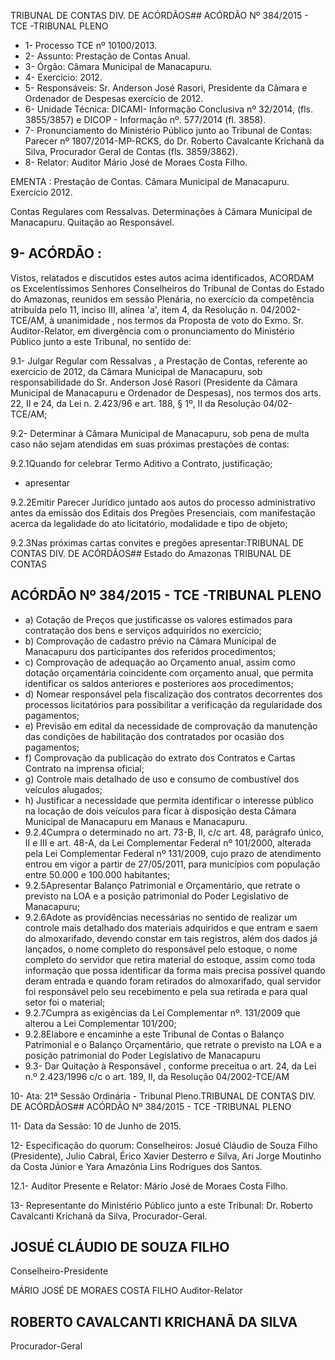 TRIBUNAL DE CONTAS DIV. DE ACÓRDÃOS## ACÓRDÃO Nº 384/2015 - TCE -TRIBUNAL PLENO

- 1- Processo TCE nº 10100/2013.
- 2- Assunto: Prestação de Contas Anual.
- 3- Órgão: Câmara Municipal de Manacapuru.
- 4- Exercício: 2012.
- 5-  Responsáveis: Sr.  Anderson  José  Rasori,  Presidente  da  Câmara  e  Ordenador  de Despesas exercício de 2012.
- 6- Unidade Técnica: DICAMI- Informação Conclusiva nº 32/2014, (fls. 3855/3857) e DICOP - Informação nº. 577/2014 (fl. 3858).
- 7-  Pronunciamento  do Ministério Público  junto  ao Tribunal  de Contas: Parecer  nº 1807/2014-MP-RCKS, do Dr. Roberto Cavalcante Krichanã da Silva, Procurador Geral de Contas (fls. 3859/3862).
- 8- Relator: Auditor Mário José de Moraes Costa Filho.

EMENTA : Prestação de Contas. Câmara Municipal de Manacapuru. Exercício 2012.

Contas Regulares com Ressalvas. Determinações à Câmara Municipal de Manacapuru. Quitação ao Responsável.

## 9- ACÓRDÃO :

Vistos, relatados e discutidos estes autos acima identificados, ACORDAM os Excelentíssimos Senhores Conselheiros do Tribunal de Contas do Estado do Amazonas, reunidos em sessão Plenária, no exercício  da competência atribuída pelo 11,  inciso III, alínea  'a',  item  4,  da  Resolução  n.  04/2002-TCE/AM, à  unanimidade ,  nos  termos  da Proposta de voto do Exmo. Sr. Auditor-Relator, em divergência com o pronunciamento do Ministério Público junto a este Tribunal, no sentido de:

9.1-  Julgar  Regular  com  Ressalvas ,  a  Prestação  de  Contas,  referente  ao exercício  de  2012,  da  Câmara  Municipal  de  Manacapuru,  sob  responsabilidade  do  Sr. Anderson José Rasori (Presidente da Câmara Municipal de Manacapuru e Ordenador de Despesas),  nos  termos  dos  arts.  22,  II  e  24,  da  Lei  n.  2.423/96  e  art.  188,  §  1º,  II  da Resolução 04/02-TCE/AM;

9.2- Determinar à Câmara Municipal de Manacapuru, sob pena de multa caso não sejam atendidas em suas próximas prestações de contas:

9.2.1Quando for celebrar Termo Aditivo a Contrato, justificação;

- apresentar

9.2.2Emitir Parecer Jurídico juntado aos autos do processo administrativo antes  da  emissão  dos  Editais  dos  Pregões  Presenciais,  com manifestação  acerca  da legalidade do ato licitatório, modalidade e tipo de objeto;

9.2.3Nas próximas cartas convites e pregões apresentar:TRIBUNAL DE CONTAS DIV. DE ACÓRDÃOS## Estado do Amazonas TRIBUNAL DE CONTAS

## ACÓRDÃO Nº 384/2015 - TCE -TRIBUNAL PLENO

- a) Cotação  de  Preços  que  justificasse  os  valores  estimados  para contratação dos bens e serviços adquiridos no exercício;
- b) Comprovação de cadastro prévio na Câmara Municipal de Manacapuru dos participantes dos referidos procedimentos;
- c) Comprovação  de  adequação  ao  Orçamento  anual,  assim  como dotação orçamentária coincidente com orçamento anual, que permita identificar os saldos anteriores e posteriores aos procedimentos;
- d) Nomear responsável pela fiscalização dos contratos decorrentes dos processos licitatórios para possibilitar a verificação da regularidade dos pagamentos;
- e) Previsão em edital da necessidade de comprovação da manutenção das condições de habilitação dos contratados por ocasião dos pagamentos;
- f) Comprovação  da  publicação  do  extrato  dos  Contratos  e  Cartas Contrato na imprensa oficial;
- g) Controle  mais  detalhado  de  uso  e  consumo  de  combustível  dos veículos alugados;
- h) Justificar a necessidade que permita identificar o interesse público na locação de dois veículos para ficar à disposição desta Câmara Municipal de Manacapuru em Manaus e Manacapuru.
- 9.2.4Cumpra o determinado no art. 73-B, II, c/c art. 48, parágrafo único, II e III e art. 48-A, da Lei Complementar  Federal  nº  101/2000,  alterada  pela  Lei Complementar Federal nº 131/2009, cujo prazo de atendimento entrou em vigor a partir de 27/05/2011, para municípios com população entre 50.000 e 100.000 habitantes;
- 9.2.5Apresentar  Balanço  Patrimonial  e  Orçamentário,  que  retrate  o previsto na LOA e a posição patrimonial do Poder Legislativo de Manacapuru;
- 9.2.6Adote as providências necessárias no sentido de realizar um controle mais detalhado dos materiais adquiridos e que entram e saem do almoxarifado, devendo constar em tais registros, além dos dados já lançados, o nome completo do responsável pelo estoque, o nome completo do servidor que retira material do estoque, assim como toda  informação  que  possa  identificar  da  forma  mais  precisa  possível  quando  deram entrada e quando foram retirados do almoxarifado, qual servidor foi responsável pelo seu recebimento e pela sua retirada e para qual setor foi o material;
- 9.2.7Cumpra  as  exigências  da  Lei  Complementar  nº.  131/2009  que alterou a Lei Complementar 101/200;
- 9.2.8Elabore  e encaminhe  a  este  Tribunal  de  Contas  o  Balanço Patrimonial  e  o  Balanço  Orçamentário,  que  retrate  o  previsto  na  LOA  e  a  posição patrimonial do Poder Legislativo de Manacapuru
- 9.3- Dar Quitação à Responsável , conforme preceitua o art. 24, da  Lei n.º 2.423/1996 c/c o art. 189, II, da Resolução 04/2002-TCE/AM

10- Ata: 21ª Sessão Ordinária - Tribunal Pleno.TRIBUNAL DE CONTAS DIV. DE ACÓRDÃOS## ACÓRDÃO Nº 384/2015 - TCE -TRIBUNAL PLENO

11- Data da Sessão: 10 de Junho de 2015.

12- Especificação do quorum: Conselheiros: Josué Cláudio de Souza Filho (Presidente),  Julio  Cabral,  Érico  Xavier  Desterro  e  Silva,  Ari  Jorge  Moutinho  da  Costa Júnior e Yara Amazônia Lins Rodrigues dos Santos.

12.1- Auditor Presente e Relator: Mário José de Moraes Costa Filho.

13- Representante do Ministério Público junto a este Tribunal: Dr. Roberto Cavalcanti Krichanã da Silva, Procurador-Geral.

## JOSUÉ CLÁUDIO DE SOUZA FILHO

Conselheiro-Presidente

MÁRIO JOSÉ DE MORAES COSTA FILHO Auditor-Relator

## ROBERTO CAVALCANTI KRICHANÃ DA SILVA

Procurador-Geral